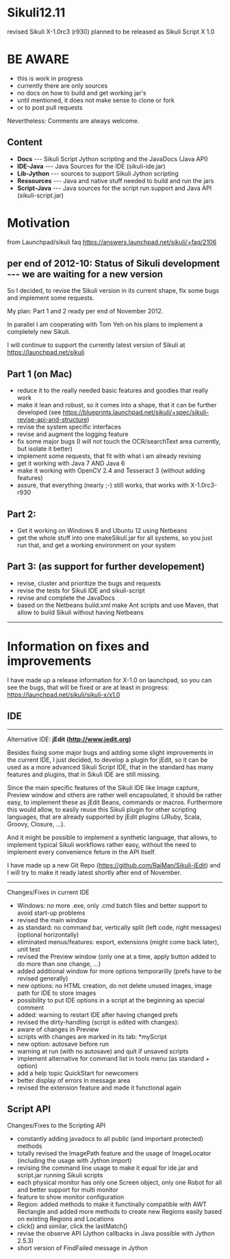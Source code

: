 Sikuli12.11
===========

revised Sikuli X-1.0rc3 (r930)  planned to be released as Sikuli Script X 1.0

BE AWARE
========
- this is work in progress
- currently there are only sources 
- no docs on how to build and get working jar's
- until mentioned, it does not make sense to clone or fork
- or to post pull requests

Nevertheless: Comments are always welcome.

Content
-------
- **Docs** --- Sikuli Script Jython scripting and the JavaDocs (Java API)
- **IDE-Java** --- Java Sources for the IDE (sikuli-ide.jar)
- **Lib-Jython** --- sources to support Sikuli Jython scripting
- **Ressources** --- Java and native stuff needed to build and run the jars
- **Script-Java** --- Java sources for the script run support and Java API (sikuli-script.jar)

Motivation
==========
from Launchpad/sikuli faq https://answers.launchpad.net/sikuli/+faq/2106

per end of 2012-10: 
Status of Sikuli development --- we are waiting for a new version
---------------------------

So I decided, to revise the Sikuli version in its current shape, fix some bugs and implement some requests.

My plan: Part 1 and 2 ready per end of November 2012.

In parallel I am cooperating with Tom Yeh on his plans to implement a completely new Sikuli.

I will continue to support the currently latest version of Sikuli at https://launchpad.net/sikuli

Part 1 (on Mac)
---------------
- reduce it to the really needed basic features and goodies that really work
- make it lean and robust, so it comes into a shape, that it can be further developed
  (see https://blueprints.launchpad.net/sikuli/+spec/sikuli-revise-api-and-structure)
- revise the system specific interfaces
- revise and augment the logging feature
- fix some major bugs (I will not touch the OCR/searchText area currently, but isolate it better)
- implement some requests, that fit with what i am already revising
- get it working with Java 7 AND Java 6
- make it working with OpenCV 2.4 and Tesseract 3 (without adding features)
- assure, that everything (nearly ;-) still works, that works with X-1.0rc3-r930

Part 2:
-------
- Get it working on Windows 8 and Ubuntu 12 using Netbeans
- get the whole stuff into one makeSikuli.jar for all systems, so you just run that, and get a working environment on your system

Part 3: (as support for further developement)
-------
- revise, cluster and prioritize the bugs and requests
- revise the tests for Sikuli IDE and sikuli-script
- revise and complete the JavaDocs
- based on the Netbeans build.xml make Ant scripts and use Maven, that allow to build Sikuli without having Netbeans

---------------------------------------------------------

Information on fixes and improvements
=====================================

I have made up a release information for X-1.0 on launchpad, so you can see the bugs, that will be fixed or are at least in progress: https://launchpad.net/sikuli/sikuli-x/x1.0

IDE
---

-----
Alternative IDE: **jEdit (http://www.jedit.org)** 

Besides fixing some major bugs and adding some slight improvements in the current IDE, I just decided, to develop a plugin for jEdit, so it can be used as a more advanced Sikuli Script IDE, that in the standard has many features and plugins, that in Sikuli IDE are still missing. 

Since the main specific features of the Sikuli IDE like Image capture, Preview window and others are rather well encapsulated, it should be rather easy, to implement these as jEdit Beans, commands or macros. Furthermore this would allow, to easily reuse this Sikuli plugin for other scripting languages, that are already supported by jEdit plugins (JRuby, Scala, Groovy, Closure, ...). 

And it might be possible to implement a synthetic language, that allows, to implement typical Sikuli workflows rather easy, without the need to implement every convenience feture in the API itself.

I have made up a new Git Repo (https://github.com/RaiMan/Sikuli-jEdit) and I will try to make it ready latest shortly after end of November.

-----

Changes/Fixes in current IDE
- Windows: no more .exe, only .cmd batch files and better support to avoid start-up problems
- revised the main window
 - as standard: no command bar, vertically split (left code, right messages) (optional horizontally)
 - eliminated menus/features: export, extensions (might come back later), unit test
- revised the Preview window (only one at a time, apply button added to do more than one change, ...)
 - added additional window for more options temporarilly (prefs have to be revised generally)
 - new options: no HTML creation, do not delete unused images, image path for IDE to store images
 - possibility to put IDE options in a script at the beginning as special comment
 - added: warning to restart IDE after having changed prefs
- revised the dirty-handling (script is edited with changes):
 - aware of changes in Preview 
 - scripts with changes are marked in its tab: *myScript
 - new option: autosave before run
 - warning at run (with no autosave) and quit if unsaved scripts
- implement alternative for command list in tools menu (as standard + option)
- add a help topic QuickStart for newcomers
- better display of errors in message area
- revised the extension feature and made it functional again

Script API
----------
Changes/Fixes to the Scripting API
- constantly adding javadocs to all public (and important protected) methods
- totally revised the ImagePath feature and the usage of ImageLocator (including the usage with Jython import)
- revising the command line usage to make it equal for ide.jar and script.jar running Sikuli scripts
- each physical monitor has only one Screen object, only one Robot for all and better support for multi monitor
- feature to show monitor configuration
- Region: added methods to make it functinally compatible with AWT Rectangle and added more methods to create
new Regions easily based on existing Regions and Locations
- click() and similar, click the lastMatch()
- revise the observe API (Jython callbacks in Java possible with Jython 2.5.3)
- short version of FindFailed message in Jython


